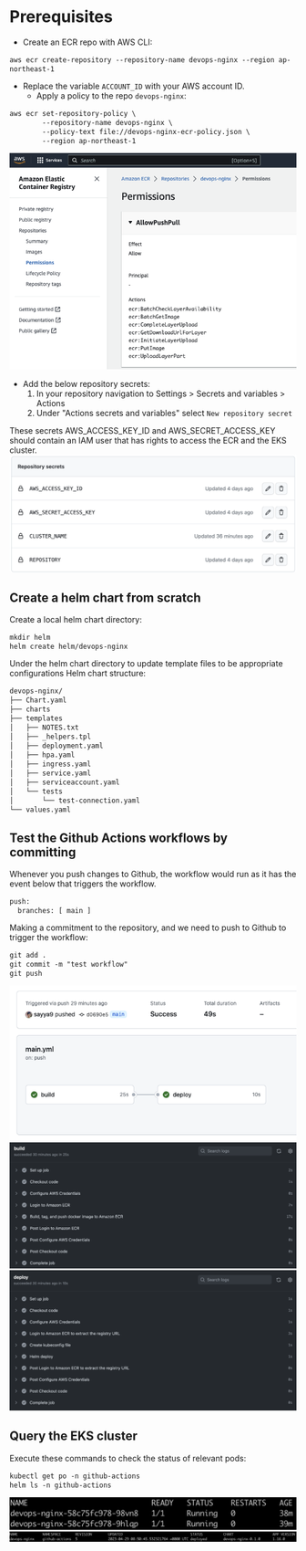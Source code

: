 # Prerequisites
+ Create an ECR repo with AWS CLI:
```
aws ecr create-repository --repository-name devops-nginx --region ap-northeast-1
```

+ Replace the variable `ACCOUNT_ID` with your AWS account ID.
  - Apply a policy to the repo `devops-nginx`:
```
aws ecr set-repository-policy \
        --repository-name devops-nginx \
        --policy-text file://devops-nginx-ecr-policy.json \
        --region ap-northeast-1
```

![alt text](pictures/actions-deploy-apps-to-eks1.png)

+ Add the below repository secrets:
  1. In your repository navigation to Settings > Secrets and variables > Actions
  1. Under "Actions secrets and variables" select `New repository secret`

These secrets AWS_ACCESS_KEY_ID and AWS_SECRET_ACCESS_KEY should contain 
an IAM user that has rights to access the ECR and the EKS cluster.
![alt text](pictures/actions-deploy-apps-to-eks2.png)

## Create a helm chart from scratch
Create a local helm chart directory:
```
mkdir helm
helm create helm/devops-nginx
```

Under the helm chart directory to update template files to be appropriate configurations
Helm chart structure:
```
devops-nginx/
├── Chart.yaml
├── charts
├── templates
│   ├── NOTES.txt
│   ├── _helpers.tpl
│   ├── deployment.yaml
│   ├── hpa.yaml
│   ├── ingress.yaml
│   ├── service.yaml
│   ├── serviceaccount.yaml
│   └── tests
│       └── test-connection.yaml
└── values.yaml
```

## Test the Github Actions workflows by committing
Whenever you push changes to Github, the workflow would run as it has the event below that triggers the workflow.
```
push:
  branches: [ main ]
```

Making a commitment to the repository, and we need to push to Github to trigger the workflow:
```
git add .
git commit -m "test workflow"
git push
```

![alt text](pictures/actions-deploy-apps-to-eks3.png)
![alt text](pictures/actions-deploy-apps-to-eks4.png)
![alt text](pictures/actions-deploy-apps-to-eks5.png)

## Query the EKS cluster
Execute these commands to check the status of relevant pods:
```
kubectl get po -n github-actions
helm ls -n github-actions
```

![alt text](pictures/actions-deploy-apps-to-eks6.png)
![alt text](pictures/actions-deploy-apps-to-eks7.png)
